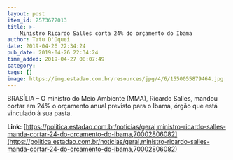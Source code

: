 ```yaml
---
layout: post
item_id: 2573672013
title: >-
    Ministro Ricardo Salles corta 24% do orçamento do Ibama
author: Tatu D'Oquei
date: 2019-04-26 22:34:24
pub_date: 2019-04-26 22:34:24
time_added: 2019-04-27 08:07:49
category: 
tags: []
image: https://img.estadao.com.br/resources/jpg/4/6/1550055879464.jpg
---
```


BRASÍLIA – O ministro do Meio Ambiente (MMA), Ricardo Salles, mandou cortar em 24% o orçamento anual previsto para o Ibama, órgão que está vinculado à sua pasta.

**Link:** [https://politica.estadao.com.br/noticias/geral,ministro-ricardo-salles-manda-cortar-24-do-orcamento-do-ibama,70002806082](https://politica.estadao.com.br/noticias/geral,ministro-ricardo-salles-manda-cortar-24-do-orcamento-do-ibama,70002806082)

